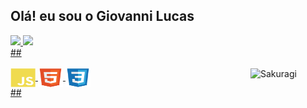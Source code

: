 ## Olá! eu sou o Giovanni Lucas

<div>
   <a href="https://github.com/GiovanniLucas">   
   <img  height="180em" src="https://github-readme-stats.vercel.app/api?username=GiovanniLucas&show_icons=true&theme=tokyonight&include_all_commits=true&count_private=true"/>
   <img  height="180em" src="https://github-readme-stats.vercel.app/api/top-langs/?username=GiovanniLucas&layout=compact&langs_count=6&theme=tokyonight"/>
</div>
##
    
<div style="display: inline_block"><br>
  <img align="center" alt="Js" height="30" width="40" src="https://raw.githubusercontent.com/devicons/devicon/master/icons/javascript/javascript-plain.svg">
  <img align="center" alt="HTML" height="30" width="40" src="https://raw.githubusercontent.com/devicons/devicon/master/icons/html5/html5-original.svg">
  <img align="center" alt="CSS" height="30" width="40" src="https://raw.githubusercontent.com/devicons/devicon/master/icons/css3/css3-original.svg">
  <img align="right" alt="Sakuragi" height="100" width="120" src="https://cdn.discordapp.com/attachments/1276703226288279673/1293729040963862579/sakuragi-hanamichi.gif?ex=67086e8f&is=67071d0f&hm=c15bc47293d32146139f04ccb93c4a8c90e187441eaa029baba39eb68cada5e1&">
</div>
##
 
<br>
